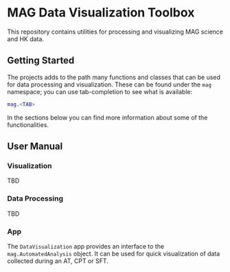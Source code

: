 # MAG Data Visualization Toolbox

This repository contains utilities for processing and visualizing MAG science and HK data.

## Getting Started

The projects adds to the path many functions and classes that can be used for data processing and visualization. These can be found under the `mag` namespace; you can use tab-completion to see what is available:
``` matlab
mag.<TAB>
```
In the sections below you can find more information about some of the functionalities.

## User Manual

### Visualization

TBD

### Data Processing

TBD

### App

The `DataVisualization` app provides an interface to the `mag.AutomatedAnalysis` object. It can be used for quick visualization of data collected during an AT, CPT or SFT. 
